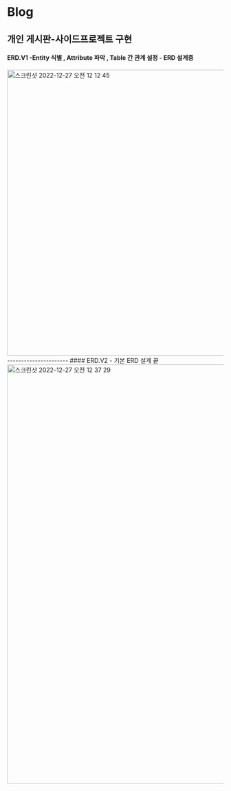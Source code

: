 # Blog
개인 게시판-사이드프로젝트 구현 
----------------------
#### ERD.V1 -Entity 식별 , Attribute 파악 , Table 간 관계 설정 - ERD 설계중 
<img width="666" alt="스크린샷 2022-12-27 오전 12 12 45" src="https://user-images.githubusercontent.com/66197538/209562519-a6ab16ef-a9e6-449b-bafe-5e385d0f6266.png">
----------------------
#### ERD.V2 - 기본 ERD 설계 끝 
<img width="976" alt="스크린샷 2022-12-27 오전 12 37 29" src="https://user-images.githubusercontent.com/66197538/209564365-068ed35c-afa3-46d2-b380-ee58277a9986.png">
